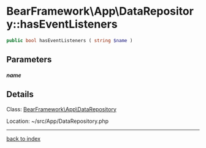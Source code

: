 # BearFramework\App\DataRepository::hasEventListeners

```php
public bool hasEventListeners ( string $name )
```

## Parameters

##### name

## Details

Class: [BearFramework\App\DataRepository](bearframework.app.datarepository.class.md)

Location: ~/src/App/DataRepository.php

---

[back to index](index.md)

